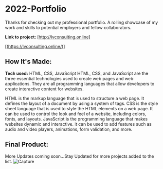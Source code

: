 # 2022-Portfolio
Thanks for checking out my professional portfolio. A rolling showcase of my work and skills to potential employers and fellow collaborators.

**Link to project:** [http://lvconsulting.online]

[(https://lvconsulting.online/)]

## How It's Made:

**Tech used:** HTML, CSS, JavaScript
HTML, CSS, and JavaScript are the three essential technologies used to create web pages and web applications. They are all programming languages that allow developers to create interactive content for websites.

HTML is the markup language that is used to structure a web page. It defines the layout of a document by using a system of tags. CSS is the style sheet language that is used to style the HTML elements on a web page. It can be used to control the look and feel of a website, including colors, fonts, and layouts. JavaScript is the programming language that makes websites dynamic and interactive. It can be used to add features such as audio and video players, animations, form validation, and more.


## Final Product:

More Updates coming soon...Stay Updated for more projects added to the list.
![Capture](https://user-images.githubusercontent.com/64934558/206009362-d3835037-eded-4f2f-a36b-65a8cf2936d0.PNG)
